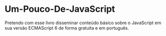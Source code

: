 # Um-Pouco-De-JavaScript

Pretendo com esse livro disseminar conteúdo básico sobre o JavaScript em sua versão ECMAScript 6 de forma gratuita e em português. 
